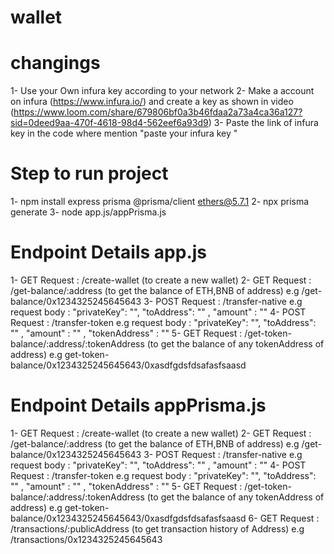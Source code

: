 # wallet

# changings
1- Use your Own infura key according to your network 
2- Make a account on infura (https://www.infura.io/) and create a key as shown in video (https://www.loom.com/share/679806bf0a3b46fdaa2a73a4ca36a127?sid=0deed9aa-470f-4618-98d4-562eef6a93d9)
3- Paste the link of infura key in the code where mention "paste your infura key "

# Step to run project
1- npm install express prisma @prisma/client ethers@5.7.1
2- npx prisma generate
3- node app.js/appPrisma.js

# Endpoint Details app.js
1- GET Request :  /create-wallet  (to create a new wallet)
2- GET Request :  /get-balance/:address  (to get the balance of ETH,BNB of address)
                  e.g /get-balance/0x1234325245645643
3- POST Request : /transfer-native
                  e.g request body : "privateKey": "", "toAddress": "" , "amount" : ""
4- POST Request : /transfer-token
                  e.g request body : "privateKey": "", "toAddress": "" , "amount" : "" , "tokenAddress" : ""
5- GET Request :  /get-token-balance/:address/:tokenAddress  (to get the balance of any tokenAddress of address)
                  e.g get-token-balance/0x1234325245645643/0xasdfgdsfdsafasfsaasd
                  
# Endpoint Details appPrisma.js 
1- GET Request :  /create-wallet  (to create a new wallet)
2- GET Request :  /get-balance/:address  (to get the balance of ETH,BNB of address)
                  e.g /get-balance/0x1234325245645643
3- POST Request : /transfer-native
                  e.g request body : "privateKey": "", "toAddress": "" , "amount" : ""
4- POST Request : /transfer-token
                  e.g request body : "privateKey": "", "toAddress": "" , "amount" : "" , "tokenAddress" : ""
5- GET Request :  /get-token-balance/:address/:tokenAddress  (to get the balance of any tokenAddress of address)
                  e.g get-token-balance/0x1234325245645643/0xasdfgdsfdsafasfsaasd
6- GET Request : /transactions/:publicAddress (to get transaction history of Address)
                 e.g /transactions/0x1234325245645643

